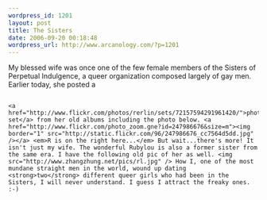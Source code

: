 ```yaml
--- 
wordpress_id: 1201
layout: post
title: The Sisters
date: 2006-09-20 00:18:48
wordpress_url: http://www.arcanology.com/?p=1201
---
```

My blessed wife was once one of the few female members of the Sisters of Perpetual Indulgence, a queer organization composed largely of gay men. Earlier today, she posted a 
                                                                                                                                                                                                                                                                                                                                                                                                                                                                                                                                                                                                                                                                                                                                                                                                                        
                                                                                                                                                                                                                                                                                                                                                                                                                                                                                                                                                                                                                                                                                                                                                                                                                        <a href="http://www.flickr.com/photos/rerlin/sets/72157594291961420/">photo set</a> from her old albums including the photo below. <a href="http://www.flickr.com/photo_zoom.gne?id=247986676&size=m"><img border="1" src="http://static.flickr.com/96/247986676_cc7564d5dd.jpg" /></a> <em>R is on the right here...</em> But wait...there's more! It isn't just my wife. The wonderful Rubylou is also a former sister from the same era. I have the following old pic of her as well. <img src="http://www.zhangzhung.net/pics/rl.jpg" /> How I, one of the most mundane straight men in the world, wound up dating <strong>two</strong> different queer girls who had been in the Sisters, I will never understand. I guess I attract the freaky ones. :-)